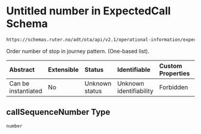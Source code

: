 # Untitled number in ExpectedCall Schema

```txt
https://schemas.ruter.no/adt/ota/api/v2.1/operational-information/expected-call.json#/definitions/call/properties/callSequenceNumber
```

Order number of stop in journey pattern. (One-based list).

| Abstract            | Extensible | Status         | Identifiable            | Custom Properties | Additional Properties | Access Restrictions | Defined In                                                                                            |
| :------------------ | :--------- | :------------- | :---------------------- | :---------------- | :-------------------- | :------------------ | :---------------------------------------------------------------------------------------------------- |
| Can be instantiated | No         | Unknown status | Unknown identifiability | Forbidden         | Allowed               | none                | [expected-call.json*](../../schema/operational-information/expected-call.json "open original schema") |

## callSequenceNumber Type

`number`
